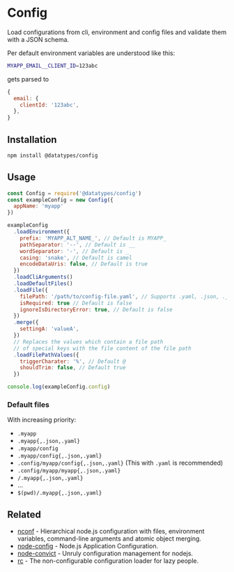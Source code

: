 # Config

Load configurations from cli, environment and config files
and validate them with a JSON schema.

Per default environment variables are understood like this:

```sh
MYAPP_EMAIL__CLIENT_ID=123abc
```

gets parsed to

```js
{
  email: {
    clientId: '123abc',
  },
}
```


## Installation

```sh
npm install @datatypes/config
```


## Usage

```js
const Config = require('@datatypes/config')
const exampleConfig = new Config({
  appName: 'myapp'
})

exampleConfig
  .loadEnvironment({
    prefix: 'MYAPP_ALT_NAME_', // Default is MYAPP_
    pathSeparator: '--', // Default is __
    wordSeparator: '-', // Default is _
    casing: 'snake', // Default is camel
    encodeDataUris: false, // Default is true
  })
  .loadCliArguments()
  .loadDefaultFiles()
  .loadFile({
    filePath: '/path/to/config-file.yaml', // Supports .yaml, .json, .js
    isRequired: true // Default is false
    ignoreIsDirectoryError: true, // Default is false
  })
  .merge({
    settingA: 'valueA',
  })
  // Replaces the values which contain a file path
  // of special keys with the file content of the file path
  .loadFilePathValues({
    triggerCharater: '%', // Default @
    shouldTrim: false, // Default true
  })

console.log(exampleConfig.config)
```


### Default files

With increasing priority:

- `.myapp`
- `.myapp{,.json,.yaml}`
- `.myapp/config`
- `.myapp/config{,.json,.yaml}`
- `.config/myapp/config{,.json,.yaml}` (This with `.yaml` is recommended)
- `.config/myapp/myapp{,.json,.yaml}`
- `/.myapp{,.json,.yaml}`
- …
- `$(pwd)/.myapp{,.json,.yaml}`


## Related

- [nconf] - Hierarchical node.js configuration with files,
  environment variables, command-line arguments and atomic object merging.
- [node-config] - Node.js Application Configuration.
- [node-convict] - Unruly configuration management for nodejs.
- [rc] - The non-configurable configuration loader for lazy people.

[nconf]: https://github.com/indexzero/nconf
[node-config]: https://github.com/lorenwest/node-config
[node-convict]: https://github.com/mozilla/node-convict
[rc]: https://github.com/dominictarr/rc
